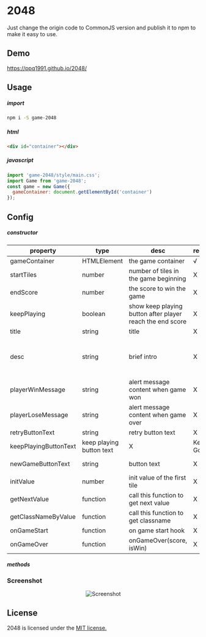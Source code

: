 # 2048
Just change the origin code to CommonJS version and publish it to npm to make it easy to use.

## Demo
https://ppq1991.github.io/2048/

## Usage
##### import
```bash
npm i -S game-2048
```

##### html
```html
<div id="container"></div>
```

##### javascript
```js
import 'game-2048/style/main.css';
import Game from 'game-2048';
const game = new Game({
  gameContainer: document.getElementById('container')
}); 
```

## Config
##### constructor
|property|type|desc|required|default|
|---|---|---|---|---|
|gameContainer|HTMLElement|the game container|√|undefined|
|startTiles|number|number of tiles in the game beginning|X|2|
|endScore|number|the score to win the game|X|2048|
|keepPlaying|boolean|show keep playing button after player reach the end score|X|false|
|title|string|title|X|2048|
|desc|string|brief intro|X|Join the numbers and get to the 2048 tile!|
|playerWinMessage|string|alert message content when game won|X|You Win!|
|playerLoseMessage|string|alert message content when game over|X|Game Over!|
|retryButtonText|string|retry button text|X|Try Again|
|keepPlayingButtonText|keep playing button text|X|Keep Going!|
|newGameButtonText|string|button text|X|New Game|
|initValue|number|init value of the first tile|X|2|
|getNextValue|function|call this function to get next value|X|v => v * 2|
|getClassNameByValue|function|call this function to get classname|X|v => `tile-${v}`|
|onGameStart|function|on game start hook|X|undefined|
|onGameOver|function|onGameOver(score, isWin)|X|undefined|

##### methods


### Screenshot

<p align="center">
  <img src="https://cloud.githubusercontent.com/assets/1175750/8614312/280e5dc2-26f1-11e5-9f1f-5891c3ca8b26.png" alt="Screenshot"/>
</p>


## License
2048 is licensed under the [MIT license.](https://github.com/gabrielecirulli/2048/blob/master/LICENSE.txt)
